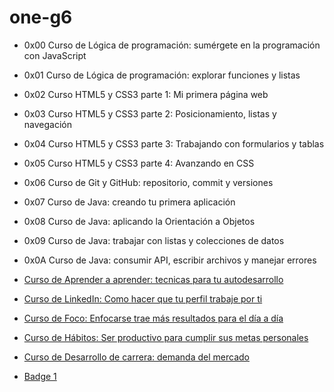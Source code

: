 # one-g6
- 0x00 Curso de Lógica de programación: sumérgete en la programación con JavaScript
- 0x01 Curso de Lógica de programación: explorar funciones y listas
- 0x02 Curso HTML5 y CSS3 parte 1: Mi primera página web
- 0x03 Curso HTML5 y CSS3 parte 2: Posicionamiento, listas y navegación
- 0x04 Curso HTML5 y CSS3 parte 3: Trabajando con formularios y tablas
- 0x05 Curso HTML5 y CSS3 parte 4: Avanzando en CSS
- 0x06 Curso de Git y GitHub: repositorio, commit y versiones
- 0x07 Curso de Java: creando tu primera aplicación
- 0x08 Curso de Java: aplicando la Orientación a Objetos
- 0x09 Curso de Java: trabajar con listas y colecciones de datos
- 0x0A Curso de Java: consumir API, escribir archivos y manejar errores

- [Curso de Aprender a aprender: tecnicas para tu autodesarrollo](./docs/aprender_a_aprender.md)
- [Curso de LinkedIn: Como hacer que tu perfil trabaje por ti](./docs/linkedin.md)
- [Curso de Foco: Enfocarse trae más resultados para el día a día](./docs/foco.md)
- [Curso de Hábitos: Ser productivo para cumplir sus metas personales](./docs/habitos.md)
- [Curso de Desarrollo de carrera: demanda del mercado](./docs/desarrollo_de_carrera.md)

- [Badge 1](https://d335luupugsy2.cloudfront.net/cms%2Ffiles%2F10224%2F1671210503Prancheta_3.png)
